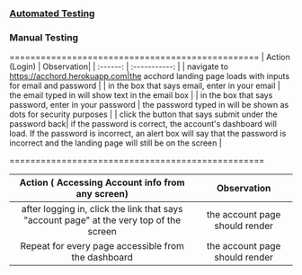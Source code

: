 ### [**Automated Testing**](https://github.com/element2112/ACCHORD/tree/master/client/src/__testing__)



### Manual Testing
================================================
| Action (Login) | Observation|
| :------: | :-----------: |
| navigate to https://acchord.herokuapp.com|the acchord landing page loads with inputs for email and password |
| in the box that says email, enter in your email | the email typed in will show text in the email box |
| in the box that says password, enter in your password   | the password typed in will be shown as dots for security purposes |
| click the button that says submit under the password back| if the password is correct, the account's dashboard will load. If the password is incorrect, an alert box will say that the password is incorrect and the landing page will still be on the screen |

=================================================

| Action ( Accessing Account info from any screen)| Observation|
| :------: | :-----------: |
|after logging in, click the link that says "account page" at the very top of the screen | the account page should render |
| Repeat for every page accessible from the dashboard | the account page should render |
